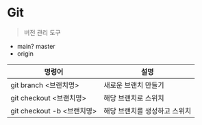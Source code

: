 # Git
> 버전 관리 도구

- main? master
- origin  
  

| 명령어 | 설명 |
|--------|----|
| git branch <브랜치명> | 새로운 브랜치 만들기 |
| git checkout <브랜치명> | 해당 브랜치로 스위치 |
| git checkout -b <브랜치명> | 해당 브랜치를 생성하고 스위치 |
